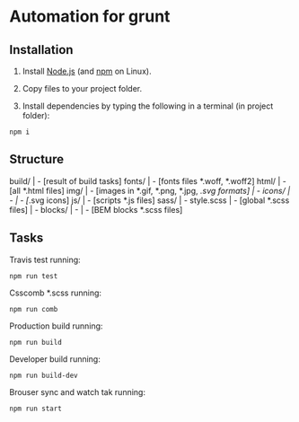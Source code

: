 Automation for grunt
================================

## Installation

1. Install [Node.js](http://nodejs.org) (and [npm](https://github.com/joyent/node/wiki/Installing-Node.js-via-package-manager) on Linux).

3. Copy files to your project folder.

2. Install dependencies by typing the following in a terminal (in project folder):
```
npm i
```

## Structure

build/
| - [result of build tasks]
fonts/
| - [fonts files *.woff, *.woff2]
html/
| - [all *.html files]
img/
| - [images in *.gif, *.png, *.jpg, *.svg formats]
| - icons/
| - | - [*.svg icons]
js/
| - [scripts *.js files]
sass/
| - style.scss
| - [global *.scss files]
| - blocks/
| - | - [BEM blocks *.scss files]

## Tasks

Travis test running:
```
npm run test
```

Csscomb *.scss running:
```
npm run comb
```

Production build running:
```
npm run build
```

Developer build running:
```
npm run build-dev
```

Brouser sync and watch tak running:
```
npm run start
```
